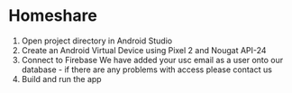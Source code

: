 # Homeshare

1) Open project directory in Android Studio
2) Create an Android Virtual Device using Pixel 2 and Nougat API-24
3) Connect to Firebase 
  We have added your usc email as a user onto our database - if there are any problems with access please contact us
4) Build and run the app 
  
